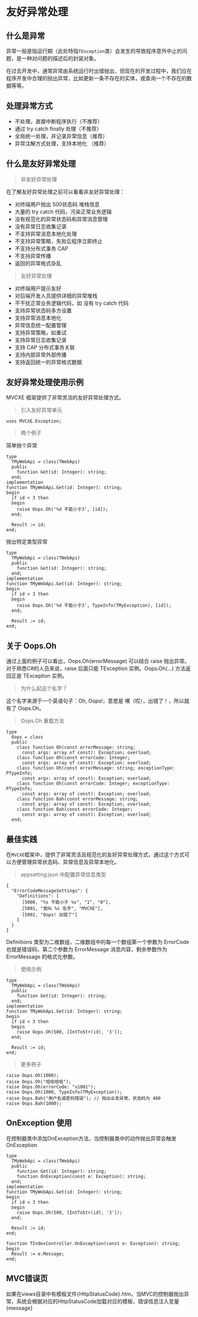 # 友好异常处理

## 什么是异常
异常一般是指运行期（此处特指`TException`类）会发生的导致程序意外中止的问题，是一种对问题的描述后的封装对象。

在过去开发中，通常异常由系统运行时出错抛出，但现在的开发过程中，我们应在程序开发中合理的抛出异常，比如更新一条不存在的实体，或查询一个不存在的数据等等。

## 处理异常方式
- 不处理，直接中断程序执行（不推荐）
- 通过 try catch finally 处理（不推荐）
- 全局统一处理，并记录异常信息（推荐）
- 异常注解方式处理，支持本地化 （推荐）

## 什么是友好异常处理
> 非友好异常处理

在了解友好异常处理之前可以看看非友好异常处理：

- 对终端用户抛出 500状态码 堆栈信息
- 大量的 try catch 代码，污染正常业务逻辑
- 没有规范化的异常状态码和异常消息管理
- 没有异常日志收集记录
- 不支持异常消息本地化处理
- 不支持异常策略，失败后程序立即终止
- 不支持分布式事务 CAP
- 不支持异常传播
- 返回的异常格式杂乱

> 友好异常处理

- 对终端用户提示友好
- 对后端开发人员提供详细的异常堆栈
- 不干扰正常业务逻辑代码，如 没有 try catch 代码
- 支持异常状态码多方设置
- 支持异常消息本地化
- 异常信息统一配置管理
- 支持异常策略，如重试
- 支持异常日志收集记录
- 支持 CAP 分布式事务关联
- 支持内部异常外部传播
- 支持返回统一的异常格式数据

## 友好异常处理使用示例
MVCXE 框架提供了非常灵活的友好异常处理方式。

> 引入友好异常单元

	uses MVCXE.Exception;

> 两个例子

简单抛个异常

	type
	  TMyWebApi = class(TWebApi)
	  public
		function Get(id: Integer): string;
	  end;
	implementation
	function TMyWebApi.Get(id: Integer): string;
	begin
	  if id < 3 then
      begin
        raise Oops.Oh('%d 不能小于3', [id]);
      end;
	
      Result := id;
	end;

抛出特定类型异常

	type
	  TMyWebApi = class(TWebApi)
	  public
		function Get(id: Integer): string;
	  end;
	implementation
	function TMyWebApi.Get(id: Integer): string;
	begin
	  if id < 3 then
      begin
        raise Oops.Oh('%d 不能小于3', TypeInfo(TMyException), [id]);
      end;
	
      Result := id;
	end;

## 关于 Oops.Oh
通过上面的例子可以看出，Oops.Oh(errorMessage) 可以结合 raise 抛出异常。对于熟悉C#的人员来说，raise 后面只能 TException 实例。Oops.Oh(...) 方法返回正是 TException 实例。

> 为什么起这个名字？

这个名字来源于一个英语句子：Oh, Oops!，意思是 噢（哎），出错了！，所以就有了 Oops.Oh。

> Oops.Oh 重载方法

	type
	  Oops = class
	  public
		class function Oh(const errorMessage: string;
		  const args: array of const): Exception; overload;
		class function Oh(const errorCode: Integer;
		  const args: array of const): Exception; overload;
		class function Oh(const errorMessage: string; exceptionType: PTypeInfo;
		  const args: array of const): Exception; overload;
		class function Oh(const errorCode: Integer; exceptionType: PTypeInfo;
		  const args: array of const): Exception; overload;
		class function Bah(const errorMessage: string;
		  const args: array of const): Exception; overload;
		class function Bah(const errorCode: Integer;
		  const args: array of const): Exception; overload;
	  end;

## 最佳实践
在`MVCXE`框架中，提供了非常灵活且规范化的友好异常处理方式，通过这个方式可以方便管理异常状态码、异常信息及异常本地化。

> appsetting.json 中配置异常信息类型

	{
	  "ErrorCodeMessageSettings": {
		"Definitions": [
		  [5000, "%s 不能小于 %s", "1", "0"],
		  [5001, "我叫 %s 名字", "MVCXE"],
		  [5002, "Oops! 出错了"]
		]
	  }
	}

Definitions 类型为二维数组，二维数组中的每一个数组第一个参数为 ErrorCode 也就是错误码，第二个参数为 ErrorMessage 消息内容，剩余参数作为 ErrorMessage 的格式化参数。

> 使用示例

	type
	  TMyWebApi = class(TWebApi)
	  public
		function Get(id: Integer): string;
	  end;
	implementation
	function TMyWebApi.Get(id: Integer): string;
	begin
	  if id < 3 then
      begin
        raise Oops.Oh(500, [IntToStr(id), '3']);
      end;
	
      Result := id;
	end;

> 更多例子

	raise Oops.Oh(1000);
	raise Oops.Oh("哈哈哈哈");
	raise Oops.Oh(errorCode: "x1001");
	raise Oops.Oh(1000, TypeInfo(TMyException));
	raise Oops.Bah("用户名或密码错误"); // 抛出业务异常，状态码为 400
	raise Oops.Bah(1000);
	
## OnException 使用
在控制器类中添加OnException方法，当控制器类中的动作抛出异常会触发OnException

	type
	  TMyWebApi = class(TWebApi)
	  public
		function Get(id: Integer): string;
		function OnException(const e: Exception): string;
	  end;
	implementation
	function TMyWebApi.Get(id: Integer): string;
	begin
	  if id < 3 then
      begin
        raise Oops.Oh(500, [IntToStr(id), '3']);
      end;
	
      Result := id;
	end;
	
	function TIndexController.OnException(const e: Exception): string;
	begin
	  Result := e.Message;
	end;
	
## MVC错误页
如果在views目录中有模板文件{HttpStatusCode}.htm，当MVC的控制器抛出异常，系统会根据对应的HttpStatusCode加载对应的模板，错误信息注入变量{message}
